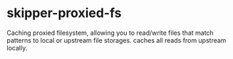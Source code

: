 skipper-proxied-fs
==================

Caching proxied filesystem, allowing you to read/write files that match patterns to local or upstream file storages. caches all reads from upstream locally.
